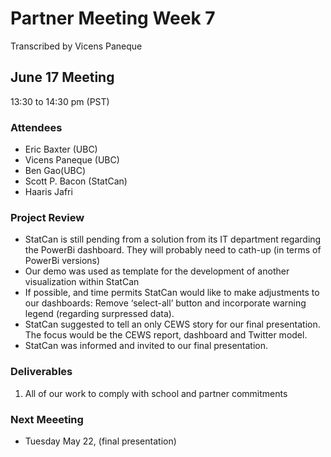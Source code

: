 # Partner Meeting Week 7

Transcribed by Vicens Paneque

## June 17 Meeting

13:30 to 14:30 pm (PST)

### Attendees

- Eric Baxter (UBC)
- Vicens Paneque (UBC)
- Ben Gao(UBC)
- Scott P. Bacon (StatCan) 
- Haaris Jafri

### Project Review

* StatCan is still pending from a solution from its IT department regarding the PowerBi dashboard. They will probably need to cath-up (in terms of PowerBi versions)
* Our demo was used as template for the development of another visualization within StatCan
* If possible, and time permits StatCan would like to make adjustments to our dashboards: Remove ‘select-all’ button and incorporate warning legend (regarding surpressed data).
* StatCan suggested to tell an only CEWS story for our final presentation. The focus would be the CEWS report, dashboard and Twitter model.
* StatCan was informed and invited to our final presentation. 
 
### Deliverables

1.	All of our work to comply with school and partner commitments

### Next Meeeting

- Tuesday May 22, (final presentation)

